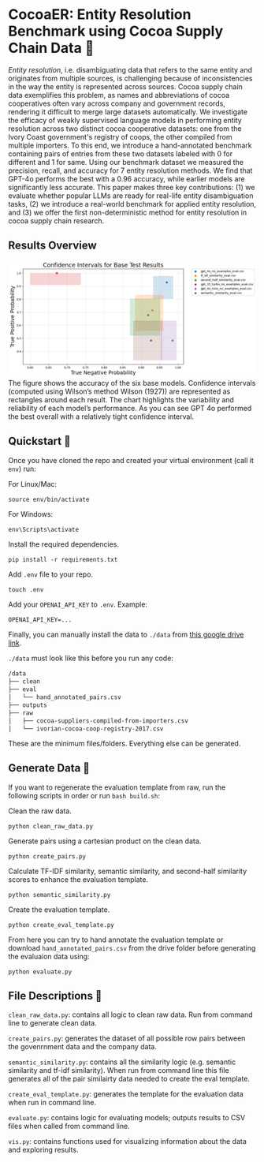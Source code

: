 # CocoaER: Entity Resolution Benchmark using Cocoa Supply Chain Data 🌴

*Entity resolution*, i.e. disambiguating data that refers to the same entity and originates from multiple sources, is challenging because of inconsistencies in the way the entity is represented across sources. Cocoa supply chain data exemplifies this problem, as names and abbreviations of cocoa cooperatives often vary across company and government records, rendering it difficult to merge large datasets automatically. We investigate the efficacy of weakly supervised language models in performing entity resolution across two distinct cocoa cooperative datasets: one from the Ivory Coast government's registry of coops, the other compiled from multiple importers. To this end, we introduce a hand-annotated benchmark containing pairs of entries from these two datasets labeled with 0 for different and 1 for same. Using our benchmark dataset we measured the precision, recall, and accuracy for 7 entity resolution methods. We find that GPT-4o performs the best with a 0.96 accuracy, while earlier models are significantly less accurate. This paper makes three key contributions: (1) we evaluate whether popular LLMs are ready for real-life entity disambiguation tasks, (2) we introduce a real-world benchmark for applied entity resolution, and (3) we offer the first non-deterministic method for entity resolution in cocoa supply chain research. 

## Results Overview

![An example image](imgs/base-results.png)
The figure shows the accuracy of the six base models. Confidence intervals (computed using Wilson’s method Wilson (1927)) are represented as rectangles around each result. The chart highlights the variability and reliability of each model’s performance. As you can see GPT 4o performed the best overall with a relatively tight confidence interval. 

## Quickstart 🚀

Once you have cloned the repo and created your virtual environment (call it `env`) run:

For Linux/Mac:
```
source env/bin/activate
```
For Windows:
```
env\Scripts\activate
``` 
Install the required dependencies.
```
pip install -r requirements.txt
```
Add `.env` file to your repo.
```
touch .env
```
Add your `OPENAI_API_KEY` to `.env`. Example:
```
OPENAI_API_KEY=...
```
Finally, you can manually install the data to `./data` from [this google drive link](https://drive.google.com/drive/folders/1EdD6FX5vvtcWez4bVDMbCxhvQZdYTAKA?usp=sharing).

`./data` must look like this before you run any code:

```
/data
├── clean
├── eval
│   └── hand_annotated_pairs.csv
├── outputs
├── raw
│   ├── cocoa-suppliers-compiled-from-importers.csv
│   └── ivorian-cocoa-coop-registry-2017.csv
```

These are the minimum files/folders. Everything else can be generated. 

## Generate Data 🔢
If you want to regenerate the evaluation template from raw, run the following scripts in order or run `bash build.sh`:

Clean the raw data.
```
python clean_raw_data.py
```
Generate pairs using a cartesian product on the clean data.
```
python create_pairs.py
```
Calculate TF-IDF similarity, semantic similarity, and second-half similarity scores to enhance the evaluation template.
```
python semantic_similarity.py
```
Create the evaluation template.
```
python create_eval_template.py
```
From here you can try to hand annotate the evaluation template or download `hand_annotated_pairs.csv` from the drive folder before generating the evaluaion data using:
```
python evaluate.py
```

## File Descriptions 📂
`clean_raw_data.py`: contains all logic to clean raw data. Run from command line to generate clean data.

`create_pairs.py`: generates the dataset of all possible row pairs between the govenrnment data and the company data. 

`semantic_similarity.py`: contains all the similarity logic (e.g. semantic similarity and tf-idf similarity). When run from command line this file generates all of the pair similairty data needed to create the eval template. 

`create_eval_template.py`: generates the template for the evaluation data when run in command line.

`evaluate.py`: contains logic for evaluating models; outputs results to CSV files when called from command line.

`vis.py`: contains functions used for visualizing information about the data and exploring results.







